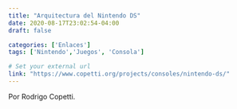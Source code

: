 ```yaml
---
title: "Arquitectura del Nintendo DS"
date: 2020-08-17T23:02:54-04:00
draft: false

categories: ['Enlaces']
tags: ['Nintendo','Juegos', 'Consola']

# Set your external url
link: "https://www.copetti.org/projects/consoles/nintendo-ds/"
---
```

Por Rodrigo Copetti.